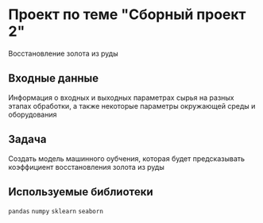 # Проект по теме "Сборный проект 2"
Восстановление золота из руды

## Входные данные
Информация о входных и выходных параметрах сырья на разных этапах обработки, а также некоторые параметры окружающей среды и оборудования

## Задача
Создать модель машинного оубчения, которая будет предсказывать коэффициент восстановления золота из руды

## Используемые библиотеки
`pandas` `numpy` `sklearn` `seaborn` 